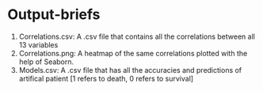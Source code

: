 # Output-briefs

1) Correlations.csv: A .csv file that contains all the correlations between all 13 variables
2) Correlations.png: A heatmap of the same correlations plotted with the help of Seaborn.
3) Models.csv: A .csv file that has all the accuracies and predictions of artifical patient [1 refers to death, 0 refers to survival]
